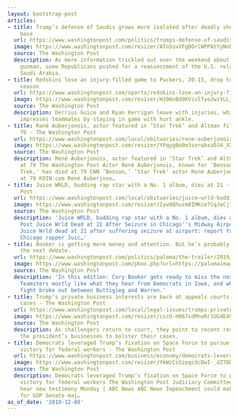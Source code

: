 ```yaml
---
layout: bootstrap-post
articles:
- title: Trump’s defense of Saudis grows more isolated after deadly shooting on military
    base
  url: https://www.washingtonpost.com/politics/trumps-defense-of-saudis-grows-more-isolated-after-deadly-shooting-on-military-base/2019/12/08/e680eed6-19f5-11ea-9ddd-3e0321c180e7_story.html
  image: https://www.washingtonpost.com/resizer/ATo5uvVFgDOrlWPPAtYyNnESYx8=/1440x0/smart/arc-anglerfish-washpost-prod-washpost.s3.amazonaws.com/public/MX2YVFGNPUI6REQP3VJODLSFOA.jpg
  source: The Washington Post
  description: As more information trickled out over the weekend about the Saudi-born
    gunman, some Republicans pushed for a reassessment of the U.S. relationship with
    Saudi Arabia.
- title: Redskins lose an injury-filled game to Packers, 20-15, drop to 3-10 on the
    season
  url: https://www.washingtonpost.com/sports/redskins-lose-an-injury-filled-game-to-packers-20-15-drop-to-3-10-on-the-season/2019/12/08/840d7372-19f1-11ea-b4c1-fd0d91b60d9e_story.html
  image: https://www.washingtonpost.com/resizer/HJ06nBd9KVivlfyo2wzVLLjm4hA=/1440x0/smart/arc-anglerfish-washpost-prod-washpost.s3.amazonaws.com/public/TVFRQ4A2AEI6VF32CWTHCDWW3I.jpg
  source: The Washington Post
  description: Derrius Guice and Ryan Kerrigan leave with injuries, while Dwayne Haskins
    impresses teammates by staying in game with hurt ankle.
- title: René Auberjonois, actor featured in ‘Star Trek’ and Altman films, dies at
    79 - The Washington Post
  url: https://www.washingtonpost.com/local/obituaries/rene-auberjonois-actor-featured-in-star-trek-and-altman-films-dies-at-79/2019/12/08/3f59c822-1a0d-11ea-b4c1-fd0d91b60d9e_story.html
  image: https://www.washingtonpost.com/resizer/YPqygBo0m3serwbxzDJ4_XXkB8k=/1440x0/smart/arc-anglerfish-washpost-prod-washpost.s3.amazonaws.com/public/NLLDTUA2CMI6VKYUMSUKVIX2MY.jpg
  source: The Washington Post
  description: René Auberjonois, actor featured in ‘Star Trek’ and Altman films, dies
    at 79 The Washington Post Actor René Auberjonois, known for 'Benson' and 'Star
    Trek,' has died at 79 CNN ‘Benson,’ ‘Star Trek’ actor René Auberjonois has died
    at 79 KOIN.com René Auberjono…
- title: Juice WRLD, budding rap star with a No. 1 album, dies at 21 - The Washington
    Post
  url: https://www.washingtonpost.com/local/obituaries/juice-wrld-budding-rap-star-with-a-no-1-album-dies-at-21/2019/12/08/35c794f2-19e9-11ea-b4c1-fd0d91b60d9e_story.html
  image: https://www.washingtonpost.com/resizer/Iyw9Qhuzm8IMKce7CqJeCj1pEyY=/1440x0/smart/arc-anglerfish-washpost-prod-washpost.s3.amazonaws.com/public/ULPB6AQ2A4I6VF32CWTHCDWW3I.jpg
  source: The Washington Post
  description: 'Juice WRLD, budding rap star with a No. 1 album, dies at 21 The Washington
    Post Juice Wrld Dead at 21 After Seizure in Chicago''s Midway Airport TMZ Rapper
    Juice Wrld dead at 21 after suffering seizure at airport: report Yahoo Entertainment
    Chicago rapper Juic…'
- title: Booker is getting more money and attention. But he’s probably still not making
    the next debate.
  url: https://www.washingtonpost.com/politics/paloma/the-trailer/2019/12/08/the-trailer-booker-is-getting-more-money-and-attention-but-he-s-probably-still-not-making-the-next-debate/5dea8f66602ff1440b4dd55c/
  image: https://www.washingtonpost.com/pbox.php?url=https://palomaimages.washingtonpost.com/pr2/f690abf89a6b3f095b54fb15f3cda751-680-453-70-8-3FWWZUQYCEI6VAGW2DFHABZHH4.jpg&w=1484&op=resize&opt=1&filter=antialias&t=20170517
  source: The Washington Post
  description: 'In this edition: Cory Booker gets ready to miss the next debate, the
    Teamsters mostly like what they hear from Democrats in Iowa, and why a transparency
    fight broke out between Buttigieg and Warren.'
- title: Trump’s private business interests are back at appeals courts in emoluments
    cases - The Washington Post
  url: https://www.washingtonpost.com/local/legal-issues/trumps-private-business-interests-are-back-at-appeals-courts-in-emoluments-cases/2019/12/08/a270d284-16d4-11ea-8406-df3c54b3253e_story.html
  image: https://www.washingtonpost.com/resizer/cscO-H067sdMnoRr1UG4E49l9kw=/1440x0/smart/arc-anglerfish-washpost-prod-washpost.s3.amazonaws.com/public/2YTCUXQXO4I6VJSZPVUWIHDP64.jpg
  source: The Washington Post
  description: As challengers return to court, they point to recent revelations about
    the president’s businesses to bolster their cases.
- title: Democrats leveraged Trump’s fixation on Space Force to pursue parental-leave
    victory for federal workers - The Washington Post
  url: https://www.washingtonpost.com/business/economy/democrats-leveraged-trumps-fixation-on-space-force-to-pursue-parental-leave-victory-for-federal-workers/2019/12/08/92f290fc-19ce-11ea-826b-14ef38a0f45f_story.html
  image: https://www.washingtonpost.com/resizer/YkWzCsSzpqcXcDwI-_dZ7DDWNWg=/1440x0/smart/arc-anglerfish-washpost-prod-washpost.s3.amazonaws.com/public/ROKDVZQKHQI6VA4XVFK42VBNAA.jpg
  source: The Washington Post
  description: Democrats leveraged Trump’s fixation on Space Force to pursue parental-leave
    victory for federal workers The Washington Post Judiciary Committee prepares to
    hear new testimony Monday | ABC News ABC News Impeachment could make life miserable
    for GOP Senate maj…
as_of_date: '2019-12-08'
---
```


